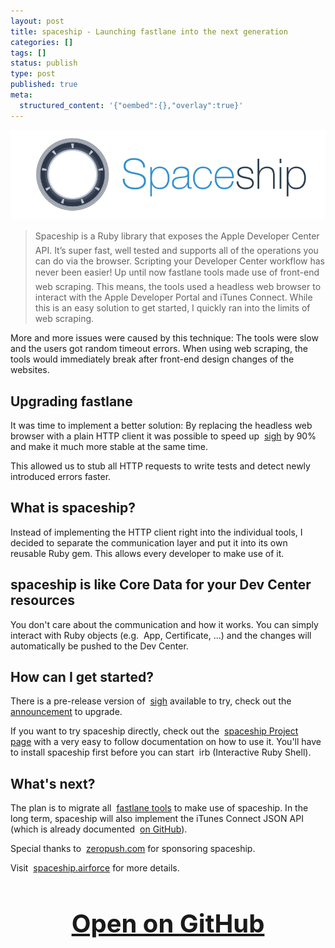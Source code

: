 ```yaml
---
layout: post
title: spaceship - Launching fastlane into the next generation
categories: []
tags: []
status: publish
type: post
published: true
meta:
  structured_content: '{"oembed":{},"overlay":true}'
---
```


[![](/squarespace_images/static_545299aae4b0e9514fe30c95_54529a29e4b025a90f45cc50_557919a4e4b08ce360dbe290_1433999782706_spaceship+airforce.pngspaceship+airforce_)](https://spaceship.airforce)
  


>Spaceship is a Ruby library that exposes the Apple Developer Center API. It’s super fast, well tested and supports all of the operations you can do via the browser. Scripting your Developer Center workflow has never been easier!
Up until now fastlane tools made use of front-end web scraping. This means, the tools used a headless web browser to interact with the Apple Developer Portal and iTunes Connect. While this is an easy solution to get started, I quickly ran into the limits of web scraping.

More and more issues were caused by this technique: The tools were slow and the users got random timeout errors. When using web scraping, the tools would immediately break after front-end design changes of the websites.

## Upgrading fastlane


It was time to implement a better solution: By replacing the headless web browser with a plain HTTP client it was possible to speed up 
[sigh](https://github.com/KrauseFx/sigh) by 90% and make it much more stable at the same time. 

This allowed us to stub all HTTP requests to write tests and detect newly introduced errors faster.

## What is spaceship?


Instead of implementing the HTTP client right into the individual tools, I decided to separate the communication layer and put it into its own reusable Ruby gem. This allows every developer to make use of it. 

## spaceship is like Core Data for your Dev Center resources


You don't care about the communication and how it works. You can simply interact with Ruby objects (e.g. 
App,
Certificate, ...) and the changes will automatically be pushed to the Dev Center.

## How can I get started?


There is a pre-release version of 
[sigh](https://github.com/KrauseFx/sigh) available to try, check out the 
[announcement](https://github.com/KrauseFx/sigh/releases/tag/1.0.0.beta5) to upgrade.

If you want to try spaceship directly, check out the 
[spaceship Project page](https://github.com/fastlane/spaceship) with a very easy to follow documentation on how to use it. You'll have to install spaceship first before you can start 
irb (Interactive Ruby Shell).

## What's next?


The plan is to migrate all 
[fastlane tools](https://fastlane.tools/) to make use of spaceship. In the long term, spaceship will also implement the iTunes Connect JSON API (which is already documented 
[on GitHub](https://github.com/fastlane/itc-api-docs)).

Special thanks to 
[zeropush.com](https://zeropush.com) for sponsoring spaceship.

Visit 
[spaceship.airforce](https://spaceship.airforce) for more details.

<h3 style="text-align: center; font-size: 40px;">
  <a href="https://github.com/fastlane/spaceship" target="_blank" style="text-decoration: underline;">
    Open on GitHub
  </a>
</h3>
